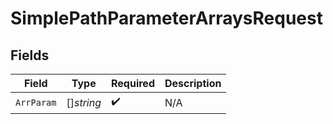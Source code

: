 # SimplePathParameterArraysRequest


## Fields

| Field              | Type               | Required           | Description        |
| ------------------ | ------------------ | ------------------ | ------------------ |
| `ArrParam`         | []*string*         | :heavy_check_mark: | N/A                |